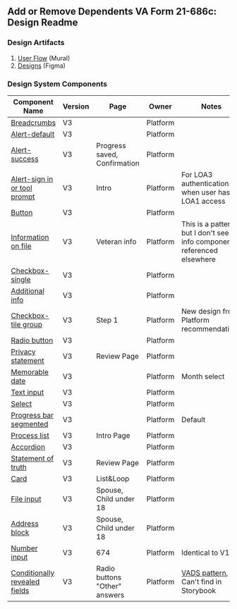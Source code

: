 ## Add or Remove Dependents VA Form 21-686c: Design Readme

### Design Artifacts
1. [User Flow](https://app.mural.co/t/coforma8350/m/coforma8350/1693342568662/de8a4eb202d07e4802e1be45fe7f6a8f5d02128e?sender=u25797e1e73ca47c67e3c4331) (Mural)
2. [Designs](https://www.figma.com/file/7W55oNwdVXvXOTI9SaFzQ7/686c-Add-or-Remove-Dependents?type=design&node-id=8%3A9&mode=design&t=AcIv03oHGZlFDriH-1) (Figma)

### Design System Components

|Component Name|Version|Page|Owner|Notes|
|--------------|-------|----|-----|-----|
|[Breadcrumbs](https://design.va.gov/components/breadcrumbs#default)|V3||Platform||
|[Alert-default](https://design.va.gov/components/alert#informational-alert-aka-default)|V3| |Platform||
|[Alert-success](https://design.va.gov/components/alert#success-alert)|V3|Progress saved, Confirmation |Platform||
|[Alert-sign in or tool prompt](https://design.va.gov/components/alert#sign-in-or-tool-prompt)|V3|Intro|Platform|For LOA3 authentication when user has LOA1 access|
|[Button](https://design.va.gov/components/button/#examples---v3)|V3| |Platform| |
|[Information on file](https://design.va.gov/patterns/help-users-to/know-how-their-information-is-updated#communicate-information-that-is-on-file)|V3|Veteran info|Platform|This is a pattern but I don't see the info component referenced elsewhere|
|[Checkbox-single](https://design.va.gov/components/form/checkbox#examples---single---v3)|V3| |Platform| |
|[Additional info](https://design.va.gov/components/additional-info#default)|V3| |Platform| |
|[Checkbox-tile group](https://design.va.gov/components/form/checkbox#tile-1)|V3|Step 1|Platform|New design from Platform recommendations|
|[Radio button](https://design.va.gov/components/form/radio-button#default)|V3| |Platform| |
|[Privacy statement](https://design.va.gov/components/form/privacy-agreement#examples---v3)|V3|Review Page|Platform| |
|[Memorable date](https://design.va.gov/components/form/memorable-date#month-select)|V3| |Platform|Month select|
|[Text input](https://design.va.gov/components/form/text-input#examples---v3)|V3| |Platform| |
|[Select](https://design.va.gov/components/form/select#examples---v3)|V3| |Platform| |
|[Progress bar segmented](https://design.va.gov/components/form/progress-bar-segmented#default)|V3||Platform|Default|
|[Process list](https://design.va.gov/components/process-list#examples---v3)|V3|Intro Page|Platform| |
|[Accordion](https://design.va.gov/components/accordion#examples---v3)|V3||Platform||
|[Statement of truth](https://design.va.gov/components/form/statement-of-truth#examples---v3)|V3|Review Page|Platform| |
|[Card](https://design.va.gov/components/card#default---white-with-border)|V3|List&Loop|Platform| |
|[File input](https://design.va.gov/components/form/file-input#accepts-only-specific-file-types)|V3|Spouse, Child under 18|Platform| |
|[Address block](https://design.va.gov/components/address-block#examples)|V3|Spouse, Child under 18|Platform| |
|[Number input](https://design.va.gov/components/form/number-input#hint-text)|V3|674|Platform|Identical to V1|
|[Conditionally revealed fields](https://design.va.gov/patterns/ask-users-for/relationship#conditionally-revealed-fields)|V3|Radio buttons "Other" answers|Platform|[VADS pattern](https://www.figma.com/file/4A3O3mVx4xDAKfHE7fPF1U/VADS-Templates%2C-Patterns%2C-and-Forms?type=design&node-id=2988%3A24492&mode=design&t=pfavvPC0uZ0kM5nE-1), Can't find in Storybook|

